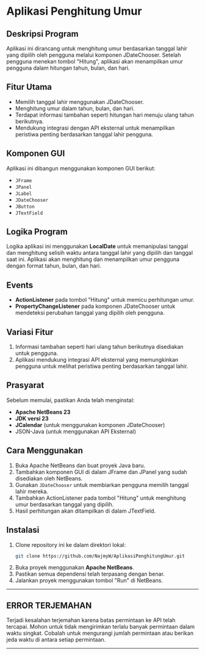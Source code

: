 
# Aplikasi Penghitung Umur

## Deskripsi Program
Aplikasi ini dirancang untuk menghitung umur berdasarkan tanggal lahir yang dipilih oleh pengguna melalui komponen JDateChooser. Setelah pengguna menekan tombol "Hitung", aplikasi akan menampilkan umur pengguna dalam hitungan tahun, bulan, dan hari.

## Fitur Utama
- Memilih tanggal lahir menggunakan JDateChooser.
- Menghitung umur dalam tahun, bulan, dan hari.
- Terdapat informasi tambahan seperti hitungan hari menuju ulang tahun berikutnya.
- Mendukung integrasi dengan API eksternal untuk menampilkan peristiwa penting berdasarkan tanggal lahir pengguna.

## Komponen GUI
Aplikasi ini dibangun menggunakan komponen GUI berikut:
- `JFrame`
- `JPanel`
- `JLabel`
- `JDateChooser`
- `JButton`
- `JTextField`

## Logika Program
Logika aplikasi ini menggunakan **LocalDate** untuk memanipulasi tanggal dan menghitung selisih waktu antara tanggal lahir yang dipilih dan tanggal saat ini. Aplikasi akan menghitung dan menampilkan umur pengguna dengan format tahun, bulan, dan hari.

## Events
- **ActionListener** pada tombol "Hitung" untuk memicu perhitungan umur.
- **PropertyChangeListener** pada komponen JDateChooser untuk mendeteksi perubahan tanggal yang dipilih oleh pengguna.

## Variasi Fitur
1. Informasi tambahan seperti hari ulang tahun berikutnya disediakan untuk pengguna.
2. Aplikasi mendukung integrasi API eksternal yang memungkinkan pengguna untuk melihat peristiwa penting berdasarkan tanggal lahir.

## Prasyarat
Sebelum memulai, pastikan Anda telah menginstal:
- **Apache NetBeans 23**
- **JDK versi 23**
- **JCalendar** (untuk menggunakan komponen JDateChooser)
- JSON-Java (untuk menggunakan API Eksternal)

## Cara Menggunakan
1. Buka Apache NetBeans dan buat proyek Java baru.
2. Tambahkan komponen GUI di dalam JFrame dan JPanel yang sudah disediakan oleh NetBeans.
3. Gunakan `JDateChooser` untuk membiarkan pengguna memilih tanggal lahir mereka.
4. Tambahkan ActionListener pada tombol "Hitung" untuk menghitung umur berdasarkan tanggal yang dipilih.
5. Hasil perhitungan akan ditampilkan di dalam JTextField.

## Instalasi
1. Clone repository ini ke dalam direktori lokal:
   ```bash
   git clone https://github.com/NajmyW/AplikasiPenghitungUmur.git
   ```
2. Buka proyek menggunakan **Apache NetBeans**.
3. Pastikan semua dependensi telah terpasang dengan benar.
4. Jalankan proyek menggunakan tombol "Run" di NetBeans.

---

## ERROR TERJEMAHAN
Terjadi kesalahan terjemahan karena batas permintaan ke API telah tercapai. Mohon untuk tidak mengirimkan terlalu banyak permintaan dalam waktu singkat. Cobalah untuk mengurangi jumlah permintaan atau berikan jeda waktu di antara setiap permintaan.

---
